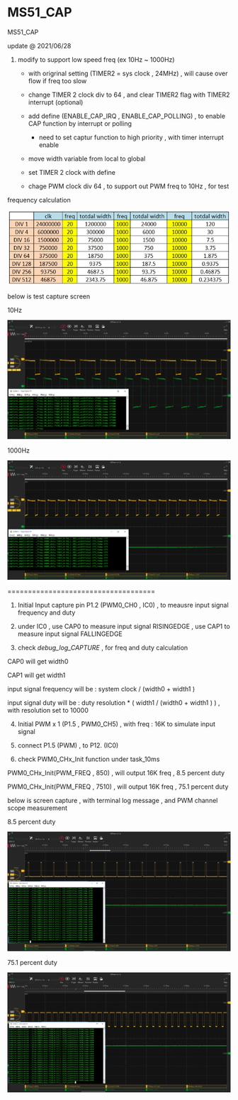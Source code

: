 # MS51_CAP
 MS51_CAP


update @ 2021/06/28

1. modify to support low speed freq (ex 10Hz ~ 1000Hz)

	- with origrinal setting (TIMER2 = sys clock , 24MHz) , will cause over flow if freq too slow

	- change TIMER 2 clock div to 64 , and clear TIMER2 flag with TIMER2 interrupt (optional)
	
	- add define (ENABLE_CAP_IRQ , ENABLE_CAP_POLLING) , to enable CAP function by interrupt or polling
	
		- need to set captur function to high priority , with timer interrupt enable
	
	- move width variable from local to global
	
	- set TIMER 2 clock with define

	- chage PWM clock div 64 , to support out PWM freq to 10Hz , for test

frequency calculation

![image](https://github.com/released/MS51_CAP/blob/main/freq_calculation.jpg)



below is test capture screen

10Hz

![image](https://github.com/released/MS51_CAP/blob/main/capture03_10Hz.jpg)


1000Hz

![image](https://github.com/released/MS51_CAP/blob/main/capture04_1000Hz.jpg)


====================================

1. Initial Input capture pin P1.2 (PWM0_CH0 , IC0) , to meausre input signal frequency and duty

2. under IC0 , use CAP0 to measure input signal RISINGEDGE , use CAP1 to measure input signal FALLINGEDGE 

3. check _debug_log_CAPTURE_ , for freq and duty calculation

CAP0 will get width0

CAP1 will get width1

input signal frequency will be : system clock / (width0 + width1 ) 

input signal duty will be : duty resolution * ( width1 / (width0 + width1 ) ) , with resolution set to 10000 

4. Initial PWM x 1 (P1.5 , PWM0_CH5) , with freq : 16K to simulate input signal

5. connect P1.5 (PWM) , to P12. (IC0)

6. check PWM0_CHx_Init function under task_10ms 

PWM0_CHx_Init(PWM_FREQ , 850) , will output 16K freq , 8.5 percent duty

PWM0_CHx_Init(PWM_FREQ , 7510) , will output 16K freq , 75.1 percent duty

below is screen capture , with terminal log message , and PWM channel scope measurement

8.5 percent duty

![image](https://github.com/released/MS51_CAP/blob/main/capture01.jpg)

75.1 percent duty

![image](https://github.com/released/MS51_CAP/blob/main/capture02.jpg)

